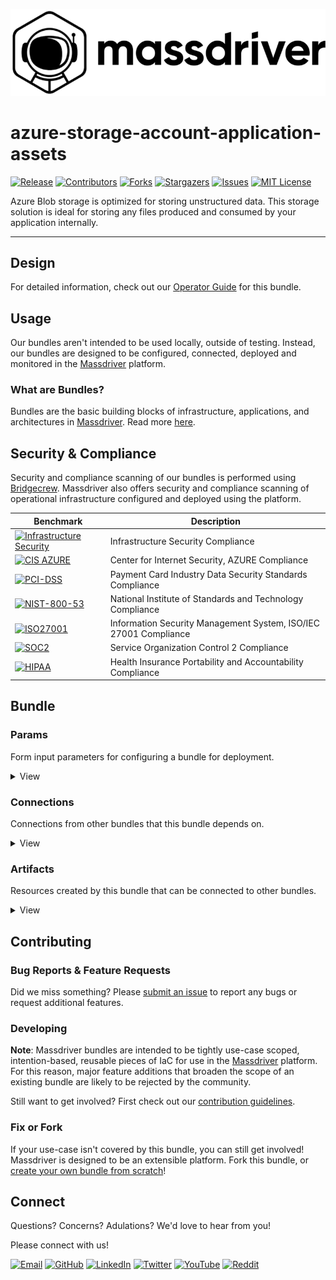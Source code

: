 




[![Massdriver][logo]][website]

# azure-storage-account-application-assets

[![Release][release_shield]][release_url]
[![Contributors][contributors_shield]][contributors_url]
[![Forks][forks_shield]][forks_url]
[![Stargazers][stars_shield]][stars_url]
[![Issues][issues_shield]][issues_url]
[![MIT License][license_shield]][license_url]

<!--
##### STILL NEED TO GET SLACK WORKING ###
[!["Slack Community"](%s)][slack]
-->


Azure Blob storage is optimized for storing unstructured data. This storage solution is ideal for storing any files produced and consumed by your application internally.


---

## Design

For detailed information, check out our [Operator Guide](operator.mdx) for this bundle.

## Usage

Our bundles aren't intended to be used locally, outside of testing. Instead, our bundles are designed to be configured, connected, deployed and monitored in the [Massdriver][website] platform.

### What are Bundles?

Bundles are the basic building blocks of infrastructure, applications, and architectures in [Massdriver][website]. Read more [here](https://docs.massdriver.cloud/concepts/bundles).

## Security & Compliance

<!-- COMPLIANCE:START -->

Security and compliance scanning of our bundles is performed using [Bridgecrew](https://www.bridgecrew.cloud/). Massdriver also offers security and compliance scanning of operational infrastructure configured and deployed using the platform.

| Benchmark | Description |
|--------|---------------|
| [![Infrastructure Security](https://www.bridgecrew.cloud/badges/github/massdriver-cloud/azure-storage-account-application-assets/general)](https://www.bridgecrew.cloud/link/badge?vcs=github&fullRepo=massdriver-cloud%2Fazure-storage-account-application-assets&benchmark=INFRASTRUCTURE+SECURITY) | Infrastructure Security Compliance |
| [![CIS AZURE](https://www.bridgecrew.cloud/badges/github/massdriver-cloud/azure-storage-account-application-assets/cis_azure)](https://www.bridgecrew.cloud/link/badge?vcs=github&fullRepo=massdriver-cloud%2Fazure-storage-account-application-assets&benchmark=CIS+AZURE+V1.1) | Center for Internet Security, AZURE Compliance |
| [![PCI-DSS](https://www.bridgecrew.cloud/badges/github/massdriver-cloud/azure-storage-account-application-assets/pci)](https://www.bridgecrew.cloud/link/badge?vcs=github&fullRepo=massdriver-cloud%2Fazure-storage-account-application-assets&benchmark=PCI-DSS+V3.2) | Payment Card Industry Data Security Standards Compliance |
| [![NIST-800-53](https://www.bridgecrew.cloud/badges/github/massdriver-cloud/azure-storage-account-application-assets/nist)](https://www.bridgecrew.cloud/link/badge?vcs=github&fullRepo=massdriver-cloud%2Fazure-storage-account-application-assets&benchmark=NIST-800-53) | National Institute of Standards and Technology Compliance |
| [![ISO27001](https://www.bridgecrew.cloud/badges/github/massdriver-cloud/azure-storage-account-application-assets/iso)](https://www.bridgecrew.cloud/link/badge?vcs=github&fullRepo=massdriver-cloud%2Fazure-storage-account-application-assets&benchmark=ISO27001) | Information Security Management System, ISO/IEC 27001 Compliance |
| [![SOC2](https://www.bridgecrew.cloud/badges/github/massdriver-cloud/azure-storage-account-application-assets/soc2)](https://www.bridgecrew.cloud/link/badge?vcs=github&fullRepo=massdriver-cloud%2Fazure-storage-account-application-assets&benchmark=SOC2)| Service Organization Control 2 Compliance |
| [![HIPAA](https://www.bridgecrew.cloud/badges/github/massdriver-cloud/azure-storage-account-application-assets/hipaa)](https://www.bridgecrew.cloud/link/badge?vcs=github&fullRepo=massdriver-cloud%2Fazure-storage-account-application-assets&benchmark=HIPAA) | Health Insurance Portability and Accountability Compliance |

<!-- COMPLIANCE:END -->

<!-- BEGINNING OF PRE-COMMIT-TERRAFORM DOCS HOOK -->
<!-- END OF PRE-COMMIT-TERRAFORM DOCS HOOK -->

## Bundle

### Params

Form input parameters for configuring a bundle for deployment.

<details>
<summary>View</summary>

<!-- PARAMS:START -->

**Params coming soon**

<!-- PARAMS:END -->

</details>

### Connections

Connections from other bundles that this bundle depends on.

<details>
<summary>View</summary>

<!-- CONNECTIONS:START -->

**Connections coming soon**

<!-- CONNECTIONS:END -->

</details>

### Artifacts

Resources created by this bundle that can be connected to other bundles.

<details>
<summary>View</summary>

<!-- ARTIFACTS:START -->

**Artifacts coming soon**

<!-- ARTIFACTS:END -->

</details>

## Contributing

<!-- CONTRIBUTING:START -->

### Bug Reports & Feature Requests

Did we miss something? Please [submit an issue](https://github.com/massdriver-cloud/azure-storage-account-application-assets/issues) to report any bugs or request additional features.

### Developing

**Note**: Massdriver bundles are intended to be tightly use-case scoped, intention-based, reusable pieces of IaC for use in the [Massdriver][website] platform. For this reason, major feature additions that broaden the scope of an existing bundle are likely to be rejected by the community.

Still want to get involved? First check out our [contribution guidelines](https://docs.massdriver.cloud/bundles/contributing).

### Fix or Fork

If your use-case isn't covered by this bundle, you can still get involved! Massdriver is designed to be an extensible platform. Fork this bundle, or [create your own bundle from scratch](https://docs.massdriver.cloud/bundles/development)!

<!-- CONTRIBUTING:END -->

## Connect

<!-- CONNECT:START -->

Questions? Concerns? Adulations? We'd love to hear from you!

Please connect with us!

[![Email][email_shield]][email_url]
[![GitHub][github_shield]][github_url]
[![LinkedIn][linkedin_shield]][linkedin_url]
[![Twitter][twitter_shield]][twitter_url]
[![YouTube][youtube_shield]][youtube_url]
[![Reddit][reddit_shield]][reddit_url]

<!-- markdownlint-disable -->

[logo]: https://raw.githubusercontent.com/massdriver-cloud/docs/main/static/img/logo-with-logotype-horizontal-400x110.svg
[docs]: https://docs.massdriver.cloud/?utm_source=github&utm_medium=readme&utm_campaign=azure-storage-account-application-assets&utm_content=docs
[website]: https://www.massdriver.cloud/?utm_source=github&utm_medium=readme&utm_campaign=azure-storage-account-application-assets&utm_content=website
[github]: https://github.com/massdriver-cloud?utm_source=github&utm_medium=readme&utm_campaign=azure-storage-account-application-assets&utm_content=github
[slack]: https://massdriverworkspace.slack.com/?utm_source=github&utm_medium=readme&utm_campaign=azure-storage-account-application-assets&utm_content=slack
[linkedin]: https://www.linkedin.com/company/massdriver/?utm_source=github&utm_medium=readme&utm_campaign=azure-storage-account-application-assets&utm_content=linkedin



[contributors_shield]: https://img.shields.io/github/contributors/massdriver-cloud/azure-storage-account-application-assets.svg?style=for-the-badge
[contributors_url]: https://github.com/massdriver-cloud/azure-storage-account-application-assets/graphs/contributors
[forks_shield]: https://img.shields.io/github/forks/massdriver-cloud/azure-storage-account-application-assets.svg?style=for-the-badge
[forks_url]: https://github.com/massdriver-cloud/azure-storage-account-application-assets/network/members
[stars_shield]: https://img.shields.io/github/stars/massdriver-cloud/azure-storage-account-application-assets.svg?style=for-the-badge
[stars_url]: https://github.com/massdriver-cloud/azure-storage-account-application-assets/stargazers
[issues_shield]: https://img.shields.io/github/issues/massdriver-cloud/azure-storage-account-application-assets.svg?style=for-the-badge
[issues_url]: https://github.com/massdriver-cloud/azure-storage-account-application-assets/issues
[release_url]: https://github.com/massdriver-cloud/azure-storage-account-application-assets/releases/latest
[release_shield]: https://img.shields.io/github/release/massdriver-cloud/azure-storage-account-application-assets.svg?style=for-the-badge
[license_shield]: https://img.shields.io/github/license/massdriver-cloud/azure-storage-account-application-assets.svg?style=for-the-badge
[license_url]: https://github.com/massdriver-cloud/azure-storage-account-application-assets/blob/main/LICENSE


[email_url]: mailto:support@massdriver.cloud
[email_shield]: https://img.shields.io/badge/email-Massdriver-black.svg?style=for-the-badge&logo=mail.ru&color=000000
[github_url]: mailto:support@massdriver.cloud
[github_shield]: https://img.shields.io/badge/follow-Github-black.svg?style=for-the-badge&logo=github&color=181717
[linkedin_url]: https://linkedin.com/in/massdriver-cloud
[linkedin_shield]: https://img.shields.io/badge/follow-LinkedIn-black.svg?style=for-the-badge&logo=linkedin&color=0A66C2
[twitter_url]: https://twitter.com/massdriver?utm_source=github&utm_medium=readme&utm_campaign=azure-storage-account-application-assets&utm_content=twitter
[twitter_shield]: https://img.shields.io/badge/follow-Twitter-black.svg?style=for-the-badge&logo=twitter&color=1DA1F2
[discourse_url]: https://community.massdriver.cloud?utm_source=github&utm_medium=readme&utm_campaign=azure-storage-account-application-assets&utm_content=discourse
[discourse_shield]: https://img.shields.io/badge/join-Discourse-black.svg?style=for-the-badge&logo=discourse&color=000000
[youtube_url]: https://www.youtube.com/channel/UCfj8P7MJcdlem2DJpvymtaQ
[youtube_shield]: https://img.shields.io/badge/subscribe-Youtube-black.svg?style=for-the-badge&logo=youtube&color=FF0000
[reddit_url]: https://www.reddit.com/r/massdriver
[reddit_shield]: https://img.shields.io/badge/subscribe-Reddit-black.svg?style=for-the-badge&logo=reddit&color=FF4500

<!-- markdownlint-restore -->

<!-- CONNECT:END -->
